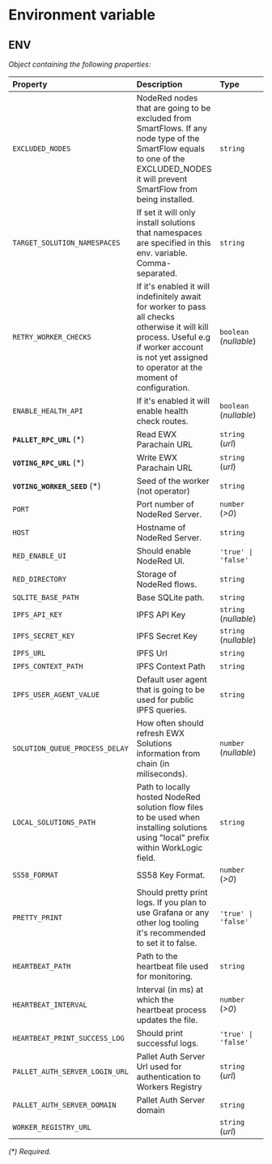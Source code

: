 # Environment variable

## ENV

_Object containing the following properties:_

| Property                       | Description                                                                                                                                                                                           | Type                   | Default                                                          |
| :----------------------------- | :---------------------------------------------------------------------------------------------------------------------------------------------------------------------------------------------------- | :--------------------- | :--------------------------------------------------------------- |
| `EXCLUDED_NODES`               | NodeRed nodes that are going to be excluded from SmartFlows. If any node type of the SmartFlow equals to one of the EXCLUDED_NODES it will prevent SmartFlow from being installed.                    | `string`               | `'file,file in,watch,exec'`                                      |
| `TARGET_SOLUTION_NAMESPACES`   | If set it will only install solutions that namespaces are specified in this env. variable. Comma-separated.                                                                                           | `string`               |                                                                  |
| `RETRY_WORKER_CHECKS`          | If it's enabled it will indefinitely await for worker to pass all checks otherwise it will kill process. Useful e.g if worker account is not yet assigned to operator at the moment of configuration. | `boolean` (_nullable_) | `true`                                                           |
| `ENABLE_HEALTH_API`            | If it's enabled it will enable health check routes.                                                                                                                                                   | `boolean` (_nullable_) | `true`                                                           |
| **`PALLET_RPC_URL`** (\*)      | Read EWX Parachain URL                                                                                                                                                                                | `string` (_url_)       |                                                                  |
| **`VOTING_RPC_URL`** (\*)      | Write EWX Parachain URL                                                                                                                                                                               | `string` (_url_)       |                                                                  |
| **`VOTING_WORKER_SEED`** (\*)  | Seed of the worker (not operator)                                                                                                                                                                     | `string`               |                                                                  |
| `PORT`                         | Port number of NodeRed Server.                                                                                                                                                                        | `number` (_>0_)        | `8000`                                                           |
| `HOST`                         | Hostname of NodeRed Server.                                                                                                                                                                           | `string`               | `'localhost'`                                                    |
| `RED_ENABLE_UI`                | Should enable NodeRed UI.                                                                                                                                                                             | `'true' \| 'false'`    | `'false'`                                                        |
| `RED_DIRECTORY`                | Storage of NodeRed flows.                                                                                                                                                                             | `string`               | `'./node-red-data'`                                              |
| `SQLITE_BASE_PATH`             | Base SQLite path.                                                                                                                                                                                     | `string`               | `'./sqlite'`                                                     |
| `IPFS_API_KEY`                 | IPFS API Key                                                                                                                                                                                          | `string` (_nullable_)  | `null`                                                           |
| `IPFS_SECRET_KEY`              | IPFS Secret Key                                                                                                                                                                                       | `string` (_nullable_)  | `null`                                                           |
| `IPFS_URL`                     | IPFS Url                                                                                                                                                                                              | `string`               | `'https://ipfs.io'`                                              |
| `IPFS_CONTEXT_PATH`            | IPFS Context Path                                                                                                                                                                                     | `string`               | `'/ipfs/'`                                                       |
| `IPFS_USER_AGENT_VALUE`        | Default user agent that is going to be used for public IPFS queries.                                                                                                                                  | `string`               | `'ewx-worker-node-server'`                                       |
| `SOLUTION_QUEUE_PROCESS_DELAY` | How often should refresh EWX Solutions information from chain (in miliseconds).                                                                                                                       | `number` (_nullable_)  | `20000`                                                          |
| `LOCAL_SOLUTIONS_PATH`         | Path to locally hosted NodeRed solution flow files to be used when installing solutions using "local" prefix within WorkLogic field.                                                                  | `string`               |                                                                  |
| `SS58_FORMAT`                  | SS58 Key Format.                                                                                                                                                                                      | `number` (_>0_)        | `42`                                                             |
| `PRETTY_PRINT`                 | Should pretty print logs. If you plan to use Grafana or any other log tooling it's recommended to set it to false.                                                                                    | `'true' \| 'false'`    | `'false'`                                                        |
| `HEARTBEAT_PATH`               | Path to the heartbeat file used for monitoring.                                                                                                                                                       | `string`               | `'heartbeat'`                                                    |
| `HEARTBEAT_INTERVAL`           | Interval (in ms) at which the heartbeat process updates the file.                                                                                                                                     | `number` (_>0_)        | `5000`                                                           |
| `HEARTBEAT_PRINT_SUCCESS_LOG`  | Should print successful logs.                                                                                                                                                                         | `'true' \| 'false'`    | `'true'`                                                         |
| `PALLET_AUTH_SERVER_LOGIN_URL` | Pallet Auth Server Url used for authentication to Workers Registry                                                                                                                                    | `string` (_url_)       | `'https://ewx-pallet-auth-pex-dev.energyweb.org/api/auth/login'` |
| `PALLET_AUTH_SERVER_DOMAIN`    | Pallet Auth Server domain                                                                                                                                                                             | `string`               | `'default'`                                                      |
| `WORKER_REGISTRY_URL`          |                                                                                                                                                                                                       | `string` (_url_)       | `'https://ewx-workers-registry-pex-dev.energyweb.org'`           |

_(\*) Required._
